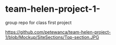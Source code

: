 # team-helen-project-1-
group repo for class first project


https://github.com/petewanca/team-helen-project-1/blob/Mockup/SiteSections/Top-section.JPG

